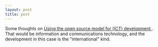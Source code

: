 ```yaml
---
layout: post
title: post 
---
```

<p>Some thoughts on <a href="projects/ict/">Using the open source model for (ICT) development </a>. That would be information and communications technology, and the development in this case is the "international" kind. </p>
